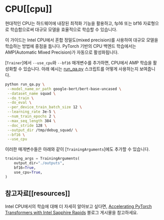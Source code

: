 <!--Copyright 2024 The HuggingFace Team. All rights reserved.

Licensed under the Apache License, Version 2.0 (the "License"); you may not use this file except in compliance with
the License. You may obtain a copy of the License at

http://www.apache.org/licenses/LICENSE-2.0

Unless required by applicable law or agreed to in writing, software distributed under the License is distributed on
an "AS IS" BASIS, WITHOUT WARRANTIES OR CONDITIONS OF ANY KIND, either express or implied. See the License for the

⚠️ Note that this file is in Markdown but contain specific syntax for our doc-builder (similar to MDX) that may not be
rendered properly in your Markdown viewer.

-->

# CPU[[cpu]]  
  
현대적인 CPU는 하드웨어에 내장된 최적화 기능을 활용하고, fp16 또는 bf16 자료형으로 학습함으로써 대규모 모델을 효율적으로 학습할 수 있습니다.  
  
이 가이드는 Intel CPU에서 혼합 정밀도(mixed precision)를 사용하여 대규모 모델을 학습하는 방법에 중점을 둡니다. PyTorch 기반의 CPU 백엔드 학습에서는 AMP(Automatic Mixed Precision)가 자동으로 활성화됩니다. 
  
[`Trainer`]에서 `--use_cpu`와 `--bf16` 매개변수를 추가하면, CPU에서 AMP 학습을 활성화할 수 있습니다. 아래 예시는 [run_qa.py](https://github.com/huggingface/transformers/tree/main/examples/pytorch/question-answering) 스크립트를 어떻게 사용하는지 보여줍니다.  

```bash
python run_qa.py \
 --model_name_or_path google-bert/bert-base-uncased \
 --dataset_name squad \
 --do_train \
 --do_eval \
 --per_device_train_batch_size 12 \
 --learning_rate 3e-5 \
 --num_train_epochs 2 \
 --max_seq_length 384 \
 --doc_stride 128 \
 --output_dir /tmp/debug_squad/ \
 --bf16 \
 --use_cpu
```

이러한 매개변수들은 아래와 같이 [`TrainingArguments`]에도 추가할 수 있습니다.  

```py
training_args = TrainingArguments(
    output_dir="./outputs",
    bf16=True,
    use_cpu=True,
)
```

## 참고자료[[resources]]  
  
Intel CPU에서의 학습에 대해 더 자세히 알아보고 싶다면, [Accelerating PyTorch Transformers with Intel Sapphire Rapids](https://huggingface.co/blog/intel-sapphire-rapids) 블로그 게시물을 참고하세요.